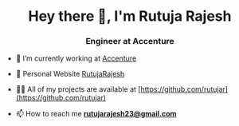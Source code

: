<h1 align="center">Hey there 👋, I'm Rutuja Rajesh</h1>
<h3 align="center">Engineer at Accenture</h3>

- 🔭 I’m currently working at [Accenture](https://www.accenture.com/)

- 👯 Personal Website [RutujaRajesh](https://github.com/rutujar)

- 👨‍💻 All of my projects are available at [https://github.com/rutujar](https://github.com/rutujar)

- 📫 How to reach me **rutujarajesh23@gmail.com**
